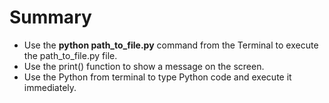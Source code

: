 # Summary
* Use the **python path_to_file.py** command from the Terminal to execute the path_to_file.py file.
* Use the print() function to show a message on the screen.
* Use the Python from terminal to type Python code and execute it immediately.